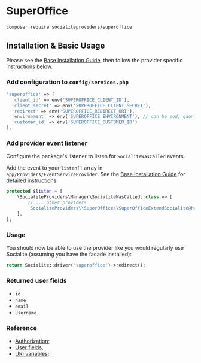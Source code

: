 # SuperOffice

```bash
composer require socialiteproviders/superoffice
```

## Installation & Basic Usage

Please see the [Base Installation Guide](https://socialiteproviders.com/usage/), then follow the provider specific instructions below.

### Add configuration to `config/services.php`

```php
'superoffice' => [    
  'client_id' => env('SUPEROFFICE_CLIENT_ID'),  
  'client_secret' => env('SUPEROFFICE_CLIENT_SECRET'),  
  'redirect' => env('SUPEROFFICE_REDIRECT_URI'),
  'environment' => env('SUPEROFFICE_ENVIRONMENT'), // can be sod, qaonline or online depending on your apps approval stage
  'customer_id' => env('SUPEROFFICE_CUSTOMER_ID') 
],
```

### Add provider event listener

Configure the package's listener to listen for `SocialiteWasCalled` events.

Add the event to your `listen[]` array in `app/Providers/EventServiceProvider`. See the [Base Installation Guide](https://socialiteproviders.com/usage/) for detailed instructions.

```php
protected $listen = [
    \SocialiteProviders\Manager\SocialiteWasCalled::class => [
        // ... other providers
        'SocialiteProviders\\SuperOffice\\SuperOfficeExtendSocialite@handle',
    ],
];
```

### Usage

You should now be able to use the provider like you would regularly use Socialite (assuming you have the facade installed):

```php
return Socialite::driver('superoffice')->redirect();
```
  
### Returned user fields
- `id`
- `name`
- `email`
- `username`

### Reference
- [Authorization](https://community.superoffice.com/documentation/sdk/SO.NetServer.Web.Services/html/Reference-WebAPI-Authentication-Online.htm);
- [User fields](https://community.superoffice.com/documentation/sdk/SO.NetServer.Web.Services/html/v1User_GetCurrentPrincipal.htm);
- [URI variables](https://community.superoffice.com/en/developer/create-apps/overview/application-environments/);

